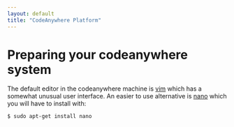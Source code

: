 ```yaml
---
layout: default
title: "CodeAnywhere Platform"
---
```


# Preparing your codeanywhere system

The default editor in the codeanywhere machine is
[vim](https://www.vim.org/) which has a somewhat unusual user
interface. An easier to use alternative is
[nano](https://www.nano-editor.org/) which you will have to install
with:

~~~
$ sudo apt-get install nano
~~~
